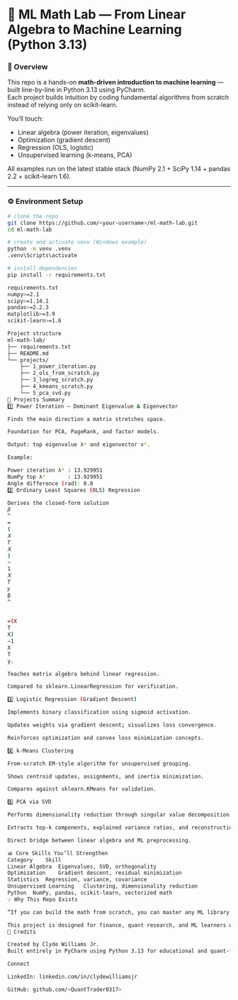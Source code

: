 # 🧠 ML Math Lab — From Linear Algebra to Machine Learning (Python 3.13)

### 🎯 Overview
This repo is a hands-on **math-driven introduction to machine learning** — built line-by-line in Python 3.13 using PyCharm.  
Each project builds intuition by coding fundamental algorithms from scratch instead of relying only on scikit-learn.

You’ll touch:
- Linear algebra (power iteration, eigenvalues)
- Optimization (gradient descent)
- Regression (OLS, logistic)
- Unsupervised learning (k-means, PCA)

All examples run on the latest stable stack (NumPy 2.1 + SciPy 1.14 + pandas 2.2 + scikit-learn 1.6).

---

### ⚙️ Environment Setup
```bash
# clone the repo
git clone https://github.com/<your-username>/ml-math-lab.git
cd ml-math-lab

# create and activate venv (Windows example)
python -m venv .venv
.venv\Scripts\activate

# install dependencies
pip install -r requirements.txt

requirements.txt 
numpy>=2.1
scipy>=1.14.1
pandas>=2.2.3
matplotlib>=3.9
scikit-learn>=1.6

Project structure
ml-math-lab/
├── requirements.txt
├── README.md
└── projects/
    ├── 1_power_iteration.py
    ├── 2_ols_from_scratch.py
    ├── 3_logreg_scratch.py
    ├── 4_kmeans_scratch.py
    └── 5_pca_svd.py
🚀 Projects Summary
1️⃣ Power Iteration — Dominant Eigenvalue & Eigenvector

Finds the main direction a matrix stretches space.

Foundation for PCA, PageRank, and factor models.

Output: top eigenvalue λ* and eigenvector v*.

Example:

Power iteration λ* : 13.929951
NumPy top λ*       : 13.929951
Angle difference (rad): 0.0
2️⃣ Ordinary Least Squares (OLS) Regression

Derives the closed-form solution 
𝛽
^
=
(
𝑋
𝑇
𝑋
)
−
1
𝑋
𝑇
𝑦
β
^
	​

=(X
T
X)
−1
X
T
y.

Teaches matrix algebra behind linear regression.

Compared to sklearn.LinearRegression for verification.

3️⃣ Logistic Regression (Gradient Descent)

Implements binary classification using sigmoid activation.

Updates weights via gradient descent; visualizes loss convergence.

Reinforces optimization and convex loss minimization concepts.

4️⃣ k-Means Clustering

From-scratch EM-style algorithm for unsupervised grouping.

Shows centroid updates, assignments, and inertia minimization.

Compares against sklearn.KMeans for validation.

5️⃣ PCA via SVD

Performs dimensionality reduction through singular value decomposition.

Extracts top-k components, explained variance ratios, and reconstruction error.

Direct bridge between linear algebra and ML preprocessing.

📊 Core Skills You’ll Strengthen
Category	Skill
Linear Algebra	Eigenvalues, SVD, orthogonality
Optimization	Gradient descent, residual minimization
Statistics	Regression, variance, covariance
Unsupervised Learning	Clustering, dimensionality reduction
Python	NumPy, pandas, scikit-learn, vectorized math
💡 Why This Repo Exists

“If you can build the math from scratch, you can master any ML library.”

This project is designed for finance, quant research, and ML learners who want deep intuition — not black-box modeling.
🧠 Credits

Created by Clyde Williams Jr.
Built entirely in PyCharm using Python 3.13 for educational and quant-finance preparation.

Connect

LinkedIn: linkedin.com/in/clydewilliamsjr

GitHub: github.com/<QuantTrader0317>